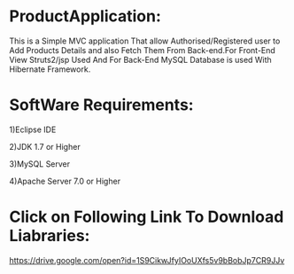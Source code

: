 # ProductApplication:
This is a Simple MVC application That allow Authorised/Registered user to Add Products Details and also Fetch Them From Back-end.For Front-End View Struts2/jsp Used And For Back-End MySQL Database is used With Hibernate Framework.

# SoftWare Requirements:
1)Eclipse IDE

2)JDK 1.7 or Higher

3)MySQL Server

4)Apache Server 7.0 or Higher

# Click on Following Link To Download Liabraries:
https://drive.google.com/open?id=1S9CikwJfyIOoUXfs5v9bBobJp7CR9JJv
